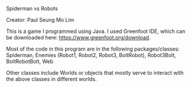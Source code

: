 Spiderman vs Robots

Creator: Paul Seung Mo Lim


This is a game I programmed using Java. I used Greenfoot IDE, which can be downloaded here: https://www.greenfoot.org/download.


Most of the code in this program are in the following packages/classes: Spiderman, Enemies (Robot1, Robot2, Robot3, BoltRobot), Robot3Bolt, BoltRobotBolt, Web


Other classes include Worlds or objects that mostly serve to interact with the above classes in different worlds.

